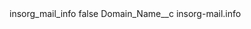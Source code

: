 <?xml version="1.0" encoding="UTF-8"?>
<CustomMetadata xmlns="http://soap.sforce.com/2006/04/metadata" xmlns:xsi="http://www.w3.org/2001/XMLSchema-instance" xmlns:xsd="http://www.w3.org/2001/XMLSchema">
    <label>insorg_mail_info</label>
    <protected>false</protected>
    <values>
        <field>Domain_Name__c</field>
        <value xsi:type="xsd:string">insorg-mail.info</value>
    </values>
</CustomMetadata>
